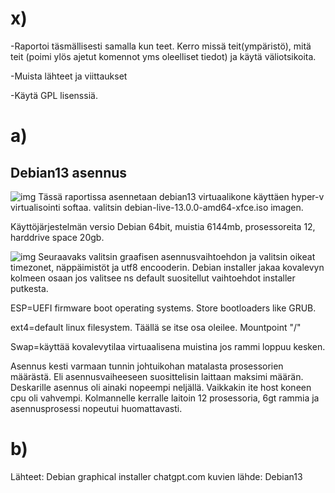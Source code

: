 # x) 
-Raportoi täsmällisesti samalla kun teet. Kerro missä teit(ympäristö), mitä teit (poimi ylös ajetut komennot yms oleelliset tiedot) ja käytä väliotsikoita.

-Muista lähteet ja viittaukset

-Käytä GPL lisenssiä.

# a)

## Debian13 asennus

![img](Linux-course\debian13.JPG)
Tässä raportissa asennetaan debian13 virtuaalikone käyttäen hyper-v virtualisointi softaa.
valitsin debian-live-13.0.0-amd64-xfce.iso imagen. 

Käyttöjärjestelmän versio Debian 64bit, muistia 6144mb, prosessoreita 12, harddrive space 20gb.

![img](Linux-course\diskpartition.jpg)
Seuraavaks valitsin graafisen asennusvaihtoehdon ja valitsin oikeat timezonet, näppäimistöt ja utf8 encooderin. Debian installer jakaa kovalevyn kolmeen osaan jos valitsee ns default suositellut vaihtoehdot installer putkesta. 

ESP=UEFI firmware boot operating systems. Store bootloaders like GRUB.

ext4=default linux filesystem. Täällä se itse osa oleilee. Mountpoint "/"

Swap=käyttää kovalevytilaa virtuaalisena muistina jos rammi loppuu kesken.

Asennus kesti varmaan tunnin johtuikohan matalasta prosessorien määrästä. Eli asennusvaiheeseen suosittelisin laittaan maksimi määrän. Deskarille asennus oli ainaki nopeempi neljällä. Vaikkakin ite host koneen cpu oli vahvempi. Kolmannelle kerralle laitoin 12 prosessoria, 6gt rammia ja asennusprosessi nopeutui huomattavasti.

# b)

Lähteet: 
Debian graphical installer
chatgpt.com
kuvien lähde: Debian13


